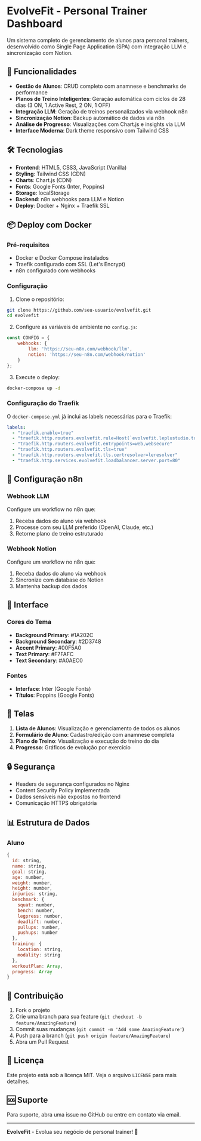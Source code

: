 # EvolveFit - Personal Trainer Dashboard

Um sistema completo de gerenciamento de alunos para personal trainers, desenvolvido como Single Page Application (SPA) com integração LLM e sincronização com Notion.

## 🚀 Funcionalidades

- **Gestão de Alunos**: CRUD completo com anamnese e benchmarks de performance
- **Planos de Treino Inteligentes**: Geração automática com ciclos de 28 dias (3 ON, 1 Active Rest, 2 ON, 1 OFF)
- **Integração LLM**: Geração de treinos personalizados via webhook n8n
- **Sincronização Notion**: Backup automático de dados via n8n
- **Análise de Progresso**: Visualizações com Chart.js e insights via LLM
- **Interface Moderna**: Dark theme responsivo com Tailwind CSS

## 🛠️ Tecnologias

- **Frontend**: HTML5, CSS3, JavaScript (Vanilla)
- **Styling**: Tailwind CSS (CDN)
- **Charts**: Chart.js (CDN)
- **Fonts**: Google Fonts (Inter, Poppins)
- **Storage**: localStorage
- **Backend**: n8n webhooks para LLM e Notion
- **Deploy**: Docker + Nginx + Traefik SSL

## 📦 Deploy com Docker

### Pré-requisitos
- Docker e Docker Compose instalados
- Traefik configurado com SSL (Let's Encrypt)
- n8n configurado com webhooks

### Configuração

1. Clone o repositório:
```bash
git clone https://github.com/seu-usuario/evolvefit.git
cd evolvefit
```

2. Configure as variáveis de ambiente no `config.js`:
```javascript
const CONFIG = {
    webhooks: {
        llm: 'https://seu-n8n.com/webhook/llm',
        notion: 'https://seu-n8n.com/webhook/notion'
    }
};
```

3. Execute o deploy:
```bash
docker-compose up -d
```

### Configuração do Traefik

O `docker-compose.yml` já inclui as labels necessárias para o Traefik:

```yaml
labels:
  - "traefik.enable=true"
  - "traefik.http.routers.evolvefit.rule=Host(`evolvefit.leplustudio.top`)"
  - "traefik.http.routers.evolvefit.entrypoints=web,websecure"
  - "traefik.http.routers.evolvefit.tls=true"
  - "traefik.http.routers.evolvefit.tls.certresolver=leresolver"
  - "traefik.http.services.evolvefit.loadbalancer.server.port=80"
```

## 🔧 Configuração n8n

### Webhook LLM
Configure um workflow no n8n que:
1. Receba dados do aluno via webhook
2. Processe com seu LLM preferido (OpenAI, Claude, etc.)
3. Retorne plano de treino estruturado

### Webhook Notion
Configure um workflow no n8n que:
1. Receba dados do aluno via webhook
2. Sincronize com database do Notion
3. Mantenha backup dos dados

## 🎨 Interface

### Cores do Tema
- **Background Primary**: #1A202C
- **Background Secondary**: #2D3748
- **Accent Primary**: #00F5A0
- **Text Primary**: #F7FAFC
- **Text Secondary**: #A0AEC0

### Fontes
- **Interface**: Inter (Google Fonts)
- **Títulos**: Poppins (Google Fonts)

## 📱 Telas

1. **Lista de Alunos**: Visualização e gerenciamento de todos os alunos
2. **Formulário de Aluno**: Cadastro/edição com anamnese completa
3. **Plano de Treino**: Visualização e execução do treino do dia
4. **Progresso**: Gráficos de evolução por exercício

## 🔒 Segurança

- Headers de segurança configurados no Nginx
- Content Security Policy implementada
- Dados sensíveis não expostos no frontend
- Comunicação HTTPS obrigatória

## 📊 Estrutura de Dados

### Aluno
```javascript
{
  id: string,
  name: string,
  goal: string,
  age: number,
  weight: number,
  height: number,
  injuries: string,
  benchmark: {
    squat: number,
    bench: number,
    legpress: number,
    deadlift: number,
    pullups: number,
    pushups: number
  },
  training: {
    location: string,
    modality: string
  },
  workoutPlan: Array,
  progress: Array
}
```

## 🤝 Contribuição

1. Fork o projeto
2. Crie uma branch para sua feature (`git checkout -b feature/AmazingFeature`)
3. Commit suas mudanças (`git commit -m 'Add some AmazingFeature'`)
4. Push para a branch (`git push origin feature/AmazingFeature`)
5. Abra um Pull Request

## 📄 Licença

Este projeto está sob a licença MIT. Veja o arquivo `LICENSE` para mais detalhes.

## 🆘 Suporte

Para suporte, abra uma issue no GitHub ou entre em contato via email.

---

**EvolveFit** - Evolua seu negócio de personal trainer! 💪